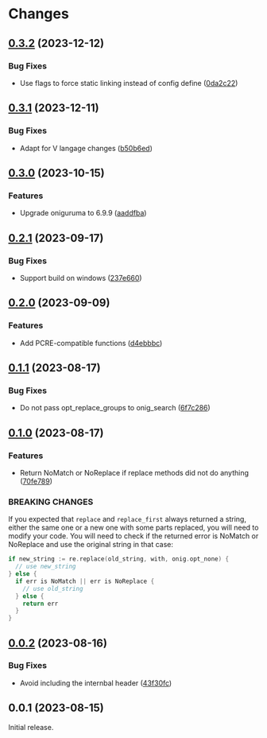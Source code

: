 # Changes

## [0.3.2](https://github.com/prantlf/v-onig/compare/v0.3.1...v0.3.2) (2023-12-12)

### Bug Fixes

* Use flags to force static linking instead of config define ([0da2c22](https://github.com/prantlf/v-onig/commit/0da2c22f19cdde9d809455ee65d261da9465e870))

## [0.3.1](https://github.com/prantlf/v-onig/compare/v0.3.0...v0.3.1) (2023-12-11)

### Bug Fixes

* Adapt for V langage changes ([b50b6ed](https://github.com/prantlf/v-onig/commit/b50b6ed53796dcf5fcc912ac4fae5d000b32a5a9))

## [0.3.0](https://github.com/prantlf/v-onig/compare/v0.2.1...v0.3.0) (2023-10-15)

### Features

* Upgrade oniguruma to 6.9.9 ([aaddfba](https://github.com/prantlf/v-onig/commit/aaddfba83526524193a297c773250ef77693b884))

## [0.2.1](https://github.com/prantlf/v-onig/compare/v0.2.0...v0.2.1) (2023-09-17)

### Bug Fixes

* Support build on windows ([237e660](https://github.com/prantlf/v-onig/commit/237e660cda56da80c1fb2d8a8ab1e6c3e28cfc0c))

## [0.2.0](https://github.com/prantlf/v-onig/compare/v0.1.1...v0.2.0) (2023-09-09)

### Features

* Add PCRE-compatible functions ([d4ebbbc](https://github.com/prantlf/v-onig/commit/d4ebbbccbef4ee8a87fded20fb6dde5b5440bbcb))

## [0.1.1](https://github.com/prantlf/v-onig/compare/v0.1.0...v0.1.1) (2023-08-17)

### Bug Fixes

* Do not pass opt_replace_groups to onig_search ([6f7c286](https://github.com/prantlf/v-onig/commit/6f7c286e3aedc36defefaf80dd5ad8de08929fa7))

## [0.1.0](https://github.com/prantlf/v-onig/compare/v0.0.2...v0.1.0) (2023-08-17)

### Features

* Return NoMatch or NoReplace if replace methods did not do anything ([70fe789](https://github.com/prantlf/v-onig/commit/70fe7899b2c3624200283a113e5e5e6973147953))

### BREAKING CHANGES

If you expected that `replace` and `replace_first`
always returned a string, either the same one or a new one
with some parts replaced, you will need to modify your code. You
will need to check if the returned error is NoMatch or NoReplace
and use the original string in that case:
```go
if new_string := re.replace(old_string, with, onig.opt_none) {
  // use new_string
} else {
  if err is NoMatch || err is NoReplace {
    // use old_string
  } else {
    return err
  }
}
```

## [0.0.2](https://github.com/prantlf/v-onig/compare/v0.0.1...v0.0.2) (2023-08-16)

### Bug Fixes

* Avoid including the internbal header ([43f30fc](https://github.com/prantlf/v-onig/commit/43f30fca6caf189982b06030040aa7ade5550682))

## 0.0.1 (2023-08-15)

Initial release.
